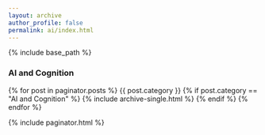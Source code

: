```yaml
---
layout: archive
author_profile: false
permalink: ai/index.html
---
```


{% include base_path %}

<h3 class="archive__subtitle">AI and Cognition</h3>

{% for post in paginator.posts %}
  {{ post.category }}
  {% if post.category == "AI and Cognition" %}
    {% include archive-single.html %}
  {% endif %}
{% endfor %}

{% include paginator.html %}